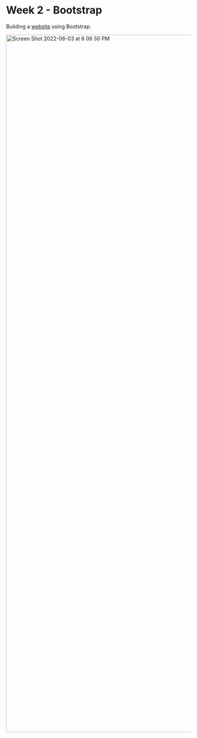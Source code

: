 # Week 2 - Bootstrap

Building a [website](https://ganning127.github.io/ncssm-web-dev-forum/week-2/class/) using Bootstrap.

<img width="1904" alt="Screen Shot 2022-06-03 at 6 06 50 PM" src="https://user-images.githubusercontent.com/62436772/171960508-6cffdb9f-54de-496e-a0f9-f392836cf2a6.png">
